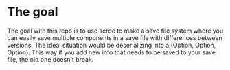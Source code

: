 # The goal
The goal with this repo is to use serde to make a save file system where you can easily save multiple components in a save file with differences between versions. 
The ideal situation would be deserializing into a (Option<T0>, Option<T1>, Option<T2>). This way if you add new info that needs to be saved to your save file, the old one doesn't break.
